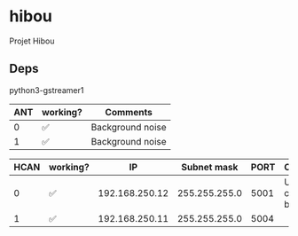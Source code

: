 # hibou
Projet Hibou

## Deps
 python3-gstreamer1

| ANT | working? | Comments         |
|-----|----------|------------------|
| 0   | ✅️       | Background noise |
| 1   | ✅️       | Background noise |

| HCAN | working? | IP             | Subnet mask   | PORT | Comments             |
|------|----------|----------------|---------------|------|----------------------|
| 0    | ✅️       | 192.168.250.12 | 255.255.255.0 | 5001 | USB connector broken |
| 1    | ✅        | 192.168.250.11 | 255.255.255.0 | 5004 |                      |